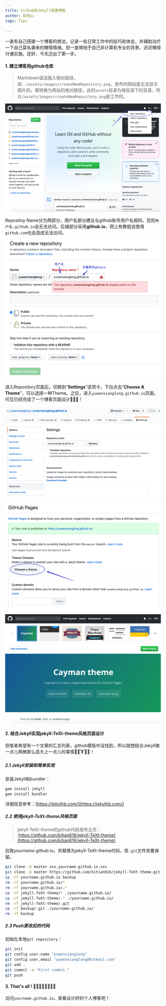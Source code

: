 ```yaml
---
title: Github和Jekyll搭建博客
author: 赵旭山
tags: Tips

---
```




一直有自己搭建一个博客的想法，记录一些日常工作中的技巧和体会，并辅助治疗一下自己莫名袭来的懒惰情绪。但一直惧怕于自己非计算机专业的背景，迟迟懒得付诸实施。还好，今天迈出了第一步。



#### 1. 建立博客用github仓库

> Markdown语法插入相对路径，如`../assets/images/createNewRepository.png`，发布的网站是无法显示图片的。需转换为网站的绝对路径，此时`assets`目录为根目录下的目录，所以`/assets/images/createNewRepository.png`是工作的。

![](/assets/images/createNewRepository202002211200.png)

Repositoy Name分为两部分，用户名部分建议与github账号用户名相同，否则`用户名.github.io`会无法访问。后缀部分采用**github.io**，网上有教程说使用`github.com`也会造成无法访问。

![](/assets/images/repositoryName202002211246.png)

进入Repository页面后，切换到“**Settings**”选项卡，下拉点击“**Choose A Theme**”，可以选择一种Theme。之后，进入`yuwenxianglong.github.io`页面，可见已经完成了一个博客页面设计🦾🦾🦾！

![](/assets/images/githubioSettings202002211522.png)

![](/assets/images/chooseATheme202002211530.png)

![](/assets/images/selectTheme202002211531.png)

#### 2. 结合Jekyll实现jekyll-TeXt-theme风格页面设计

但笔者希望有一个文章的汇总列表，github模版中没找到，所以就想结合Jekyll做一点儿稍微那么高大上一点儿的事情🏋️‍♀️🏋️🏋️‍♂️！

##### 2.1 Jekyll安装和简单实用

安装Jekyll和bundler：

```bash
gem install jekyll
gem install bundler
```

详细信息参考：[https://jekyllrb.com/](https://jekyllrb.com/)

##### 2.2 使用jekyll-TeXt-theme风格页面

> jekyll-TeXt-theme的github代码发布主页：[https://github.com/kitian616/jekyll-TeXt-theme](https://github.com/kitian616/jekyll-TeXt-theme)

拉取*yourname*.github.io，并替换为jekyll-TeXt-theme代码，但`.git`文件夹要保留。

```bash
git clone -b master xxx.yourname.github.io.xxx
git clone -b master https://github.com/kitian616/jekyll-TeXt-theme.git
cp -rf yourname.github.io backup
rm -rf yourname.github.io/*
rm -rf yourname.github.io/.*
cp -rf jekyll-TeXt-theme/* ./yourname.github.io/
cp -rf jekyll-TeXt-theme/.* ./yourname.github.io/
rm -rf jekyll-TeXt-theme/.git
cp -rf backup/.git ./yourname.github.io/
rm -rf backup
```

##### 2.3 Push更改后的代码

初始化本地`git repository`：

```bash
git init
git config user.name "yuwenxianglong"
git config user.email "yuwenxianglong@hotmail.com"
git add .
git commit -m "First commit."
git push
```

#### 3. That's all ! 👯‍♀️👯‍♀️👯‍♀️👯‍♀️

访问`yourname.github.io`，查看设计好的个人博客吧！